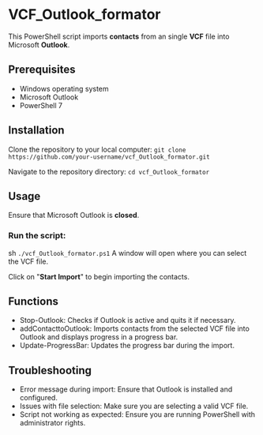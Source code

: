 # VCF_Outlook_formator

This PowerShell script imports **contacts** from an single **VCF** file into Microsoft **Outlook**.

## Prerequisites
+ Windows operating system
+ Microsoft Outlook 
+ PowerShell 7

## Installation
Clone the repository to your local computer:
`git clone https://github.com/your-username/vcf_Outlook_formator.git`

Navigate to the repository directory:
`cd vcf_Outlook_formator`

## Usage
Ensure that Microsoft Outlook is **closed**.

### Run the script:

sh
`./vcf_Outlook_formator.ps1`
A window will open where you can select the VCF file.

Click on "**Start Import**" to begin importing the contacts.

## Functions
+ Stop-Outlook: Checks if Outlook is active and quits it if necessary.
+ addContacttoOutlook: Imports contacts from the selected VCF file into Outlook and displays progress in a progress bar.
+ Update-ProgressBar: Updates the progress bar during the import.

## Troubleshooting
+ Error message during import: Ensure that Outlook is installed and configured.
+ Issues with file selection: Make sure you are selecting a valid VCF file.
+ Script not working as expected: Ensure you are running PowerShell with administrator rights.

